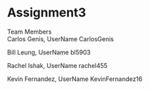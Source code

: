 # Assignment3

Team Members<br />
Carlos Genis, UserName CarlosGenis

Bill Leung, UserName bl5903

Rachel Ishak, UserName rachel455

Kevin Fernandez, UserName KevinFernandez16
